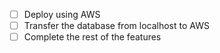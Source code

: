 - [ ] Deploy using AWS
- [ ] Transfer the database from localhost to AWS
- [ ] Complete the rest of the features
